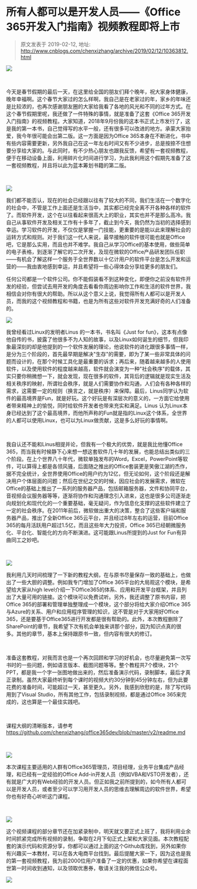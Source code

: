 # 所有人都可以是开发人员——《Office 365开发入门指南》视频教程即将上市 
> 原文发表于 2019-02-12, 地址: http://www.cnblogs.com/chenxizhang/archive/2019/02/12/10363812.html 


![](./images/10363812-9072-20190212080100703-570197462.jpg)



 

今天是春节假期的最后一天，在这里给全国的朋友们拜个晚年，祝大家身体健康，晚年幸福啊。这个春节大家过的怎么样啊，我自己是在老家过的年，家乡的年味还是比较浓的，也再次感谢朋友圈的大家给我看了各地的风光和不同的过年方式。在这个春节假期里呢，我还做了一件特殊的事情，就是准备了这套《Office 365开发入门指南》的视频教程。大家知道，2018年9月份我的这本书正式上市发行了，这是我的第一本书，自己觉得写的水平一般，还有很多可以改进的地方。承蒙大家抬爱，我今年很可能会出第二版。这一方面是因为Office 365本身在不断进化，书中有些内容需要更新，另外我自己在这一年左右时间又有不少进步，总是按捺不住想要分享给大家的。与此同时，有不少热心朋友也跟我反馈，希望有一套视频教程，便于在移动设备上面，利用碎片化时间进行学习，为此我利用这个假期先准备了这一套视频教程，并且将以此为蓝本筹划书籍的第二版。



 

![](./images/10363812-9072-20190212080100997-1446477982.jpg)


我们都不能否认，现在的社会已经跟以往有了较大的不同，我们生活在一个数字化的社会中，不管是工作上面还是生活当中，其实都已经完全离不开各种各样的软件了。而软件开发，这个在以往看起来很高大上的职业，其实也并不是那么高冷。我自己从事软件开发及相关工作有十多年了，截止到今天，我仍然为当初的选择感到幸运。学习软件的开发，不仅仅是掌握一门技能，更重要的是能以此来理解社会的运转方式和规则。对于我们这一代人来说，最早接触的软件很可能也就是Office吧，它是那么实用，而且也并不难学。我自己从学习Office的基本使用，做些简单的电子表格，到逐渐了解它的二次开发，及现在微软的Office产品研发团队任职——有机会了解这样一个服务于全世界数以十亿计用户的软件平台是怎么开发和运营的——我由衷地感到幸运，并且希望将一些心得体会分享给更多的朋友们。


任何公司都是一个软件公司。你不能假装看不到这种变化，即便你之前没有软件开发的经验，但尝试去用开发的角度去看看你周边影响你工作和生活的软件世界，我相信会对你有很大的帮助。所以从这个意义上说，我觉得所有人都可以是开发人员，而我的这个视频教程和书籍，也是为所有这些对软件开发充满好奇的人们准备的。


![](./images/10363812-9072-20190212080101255-339067142.jpg)


我曾经看过Linux的发明者Linus 的一本书，书名叫《Just for fun》，这本有点像他自传的书，披露了他很多不为人知的故事，以及Linux如何诞生的细节，但我印象最深刻的却是他提到的一个软件发展的理论，他说软件的进化跟很多事情一样，是分为三个阶段的，首先最早期是解决"生存"的需要，即为了某一些非常具体的问题而设计的，在那个时候工具化是最重要的诉求；再后来，随着越来越多的人使用软件，以及使用软件的程度越来越高，软件就会演变为一种"社会秩序"的载体，其实只要你稍微想一下，就会发现，现在很多的软件，其背后的逻辑就是现实生活及相关秩序的映射，所谓社会秩序，就是人们需要协作和沟通，人们会有各种各样的需求，这需要一定的规则（换言之，就是秩序）来保障。最后，Linus同学认为软件的最高境界是Fun，就是好玩。这个好玩是有深层次的意义的，一方面它给使用者带来精神上的愉悦，同时给软件开发者也带来充实和满足。Linus 认为Linux本身已经达到了这个最高境界，而他所声称的Fun就是指的Linux这个体系，全世界的人都可以使用Linux，也可以为Linux做贡献，这是多么好玩的事情啊。



 

我自认还不能和Linus相提并论，但我有一个极大的优势，就是我比他懂Office 365，而当我有时候静下心来想一想这套软件几十年的发展，也能总结出类似的三个阶段。在上个世界八十年代，微软单独发布的Word，Excel，PowerPoint等软件，可以算得上都是各领风骚，后面随之推出的Office套装更是笑傲江湖的杰作，据不完全统计，全世界使用Office的用户约为12亿，但无论如何，这个阶段还是解决用户个体层面的问题；然后在世纪之交的时候，因应社会的发展需求，微软在Office的基础上推出了一系列的服务器产品，包括邮箱服务器，文件和协同平台，音视频会议服务器等等，逐渐将协作和沟通理念引入进来，这也是很多公司逐渐走向规划化和现代化的一个重要基础，毫无疑问，作为信息化支撑的这些软件建立了一定的社会秩序。在2011年前后，微软做出重大的决策，整合了这些客户端和服务器产品，推出了全新Office 365云平台，并且经过8年左右的运营，目前Office 365的每月活跃用户超过1.5亿，而且这些年大力投资，Office 365已经朝微服务化、平台化、智能化的方向不断演进。这可能跟Linus所提到的Just for Fun有异曲同工之妙吧。



 

![](./images/10363812-9072-20190212080101511-1130848887.jpg)


我利用几天时间梳理了一下新的教程大纲，在与原书尽量保存一致的基础上，也做出了一些大胆的调整。例如我专门增加了Office 365平台的大局观这个模块，是希望给大家从high level介绍一下Office365的体系、应用和开发平台框架，并且列出了大量可用的链接。这个模块可以免费试听。另外，我还调整了原书内容，把Office 365的部署和管理单独整理成一个模块，这个部分将给大家介绍Office 365与Azure的关系、用户和应用程序管理的知识，这不管是对于大家用好Office 365，还是要基于Office365进行开发都是很有帮助的。此外，本次教程删除了SharePoint的章节，我希望下次有机会单独来讲那个部分，因为知识点真的很多。其他的章节，基本上保持跟原书一致，但内容有很大的修订。



 

准备这套教程，对我而言也是一个再次回顾和学习的好机会，也尽量避免第一次写书时的一些问题，例如语言版本、截图问题等等。整个教程共7个模块，21个PPT，都是我一个字一张图地做出来的，然后准备演示代码，录制脚本，最后才真正录制。虽然大家最终听到每个课时的视频大约30分钟到45分钟左右，但为此要花费的准备时间，可能超过一天，甚至更久。另外，我感到欣慰的是，除了写代码用到了Visual Studio，所有其他工作，包括录制视频，都是通过Office 365来完成的，这也算是一个最佳实践吧。



 

课程大纲的清晰版本，请参考 <https://github.com/chenxizhang/office365dev/blob/master/v2/readme.md>



 

![](./images/10363812-9072-20190212080101765-1498605681.jpg)


本次课程主要适用的人群有Office365管理员，项目经理，业务平台集成产品经理，和已经有一定经验的Office Add-in开发人员（例如VBA和VSTO开发者），还有就是广大的有Web经验的开发人员。但正如我之前所提到的，如今所有人都可以是开发人员，或者至少可以学习用开发人员的思维去理解周边的软件世界，希望你也有好奇心听听这门课程。



 

![](./images/10363812-9072-20190212080101992-704305551.jpg)


这个视频课程的部分章节还在加紧录制中，明天就又要正式上班了，我将利用业余时间抓紧完成所有视频的录制，争取在2月下旬正式上架和大家见面。本次教程配套的演示代码和资源分享，你都可以通过上面的这个Github库找到，另外如果你有兴趣买一本教材，可以在各大电商平台找到。最后提醒大家一下，因为这也是我的第一套视频教程，我为前2000位用户准备了一定的优惠，如果你希望在课程面世第一时间收到通知，以及领取优惠券，敬请关注我的微信公众号。


![](./images/10363812-9072-20190212080102270-663366497.jpg)

